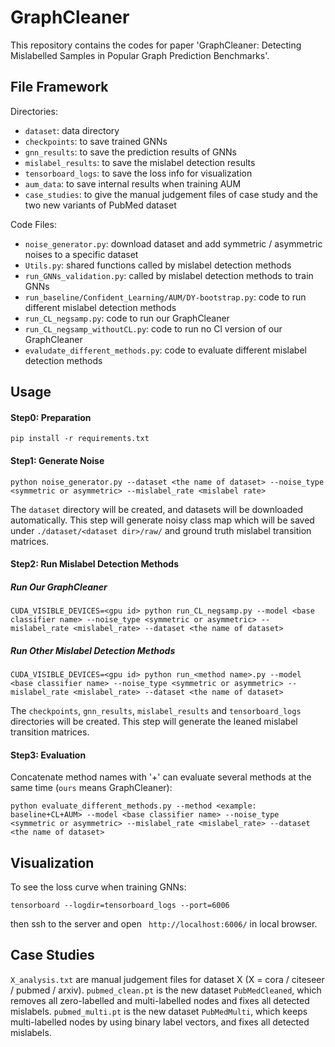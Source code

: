 # GraphCleaner
This repository contains the codes for paper 'GraphCleaner: Detecting Mislabelled Samples in Popular Graph Prediction Benchmarks'.


## File Framework

Directories:
- `dataset`: data directory
- `checkpoints`: to save trained GNNs
- `gnn_results`: to save the prediction results of GNNs
- `mislabel_results`: to save the mislabel detection results
- `tensorboard_logs`: to save the loss info for visualization
- `aum_data`: to save internal results when training AUM
- `case_studies`: to give the manual judgement files of case study and the two new variants of PubMed dataset

Code Files:
- `noise_generator.py`: download dataset and add symmetric / asymmetric noises to a specific dataset
- `Utils.py`: shared functions called by mislabel detection methods
- `run_GNNs_validation.py`: called by mislabel detection methods to train GNNs
- `run_baseline/Confident_Learning/AUM/DY-bootstrap.py`: code to run different mislabel detection methods
- `run_CL_negsamp.py`: code to run our GraphCleaner
- `run_CL_negsamp_withoutCL.py`: code to run no Cl version of our GraphCleaner
- `evaludate_different_methods.py`: code to evaluate different mislabel detection methods


## Usage
#### Step0: Preparation
`pip install -r requirements.txt`


#### Step1: Generate Noise

`python noise_generator.py --dataset <the name of dataset> --noise_type <symmetric or asymmetric> --mislabel_rate <mislabel rate>`

The `dataset` directory will be created, and datasets will be downloaded automatically. 
This step will generate noisy class map which will be saved under `./dataset/<dataset dir>/raw/` and ground truth mislabel transition matrices.


#### Step2: Run Mislabel Detection Methods
##### Run Our GraphCleaner
`CUDA_VISIBLE_DEVICES=<gpu id> python run_CL_negsamp.py --model <base classifier name> --noise_type <symmetric or asymmetric> --mislabel_rate <mislabel_rate> --dataset <the name of dataset>`

##### Run Other Mislabel Detection Methods
`CUDA_VISIBLE_DEVICES=<gpu id> python run_<method name>.py --model <base classifier name> --noise_type <symmetric or asymmetric> --mislabel_rate <mislabel_rate> --dataset <the name of dataset>`

The `checkpoints`, `gnn_results`, `mislabel_results` and `tensorboard_logs` directories will be created. 
This step will generate the leaned mislabel transition matrices.


#### Step3: Evaluation
Concatenate method names with '+' can evaluate several methods at the same time (`ours` means GraphCleaner):

`python evaluate_different_methods.py --method <example: baseline+CL+AUM> --model <base classifier name> --noise_type <symmetric or asymmetric> --mislabel_rate <mislabel_rate> --dataset <the name of dataset>`


## Visualization
To see the loss curve when training GNNs:

`tensorboard --logdir=tensorboard_logs --port=6006`

then ssh to the server and open ` http://localhost:6006/` in local browser.


## Case Studies
`X_analysis.txt` are manual judgement files for dataset X (X = cora / citeseer / pubmed / arxiv).
`pubmed_clean.pt` is the new dataset `PubMedCleaned`, which removes all zero-labelled and multi-labelled nodes and fixes all detected mislabels.
`pubmed_multi.pt` is the new dataset `PubMedMulti`, which keeps multi-labelled nodes by using binary label vectors, and fixes all detected mislabels.
